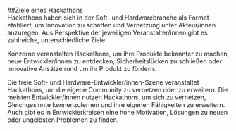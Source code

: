 ---
---
##Ziele eines Hackathons     
Hackathons haben sich in der Soft- und Hardwarebranche als Format etabliert, um Innovation zu schaffen und Vernetzung unter Akteur/innen anzuregen. Aus Perspektive der jeweiligen Veranstalter/innen gibt es zahlreiche, unterschiedliche Ziele.

Konzerne veranstalten Hackathons, um ihre Produkte bekannter zu machen, neue Entwickler/innen zu entdecken, Sicherheitslücken zu schließen oder innovative Ansätze rund um ihr Produkt zu fördern.

Die freie Soft- und Hardware-Entwickler/innen-Szene veranstaltet Hackathons, um die eigene Community zu vernetzen oder zu erweitern. Die meisten Entwickler/innen nutzen Hackathons, um sich zu vernetzen, Gleichgesinnte kennenzulernen und ihre eigenen Fähigkeiten zu erweitern. Auch gibt es in Entwicklerkreisen eine hohe Motivation, Lösungen zu neuen oder ungelösten Problemen zu finden.
